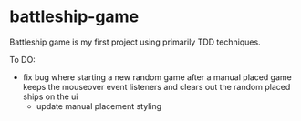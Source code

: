 # battleship-game

Battleship game is my first project using primarily TDD techniques.

To DO:

- fix bug where starting a new random game after a manual placed game keeps the mouseover event listeners and
  clears out the random placed ships on the ui
  - update manual placement styling
